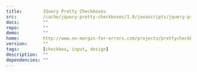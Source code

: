 ```yaml
---
title:        JQuery Pretty Checkboxes
src:          /cache/jquery-pretty-checkboxes/1.0/javascripts/jquery-pretty-checkboxes.js
docs:         ""
repo:         ""
demo:         ""
home:         http://www.no-margin-for-errors.com/projects/prettycheckboxes/
version:      ""
tags:         [checkbox, input, design]
description:  ""
dependencies: ""
---
```


